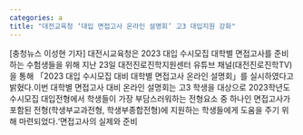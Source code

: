 ```yaml
---
categories: a
title: "대전교육청 ‘대입 면접고사 온라인 설명회’ 고3 대입지원 강화"
---
```

[충청뉴스 이성현 기자] 대전시교육청은 2023 대입 수시모집 대학별 면접고사를 준비하는 수험생들을 위해 지난 23일 대전진로진학지원센터 유튜브 채널(대전진로진학TV)을 통해 「2023 대입 수시모집 대비 대학별 면접고사 온라인 설명회」를 실시하였다고 밝혔다.이번 대학별 면접고사 대비 온라인 설명회는 고3 학생을 대상으로 2023학년도 수시모집 대입전형에서 학생들이 가장 부담스러워하는 전형요소 중 하나인 면접고사가 포함된 전형(학생부교과전형, 학생부종합전형)에 지원하는 학생들에게 도움을 주기 위해 마련되었다.‘면접고사의 실제와 준비